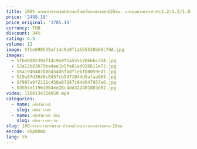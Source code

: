 ```yaml
---
title: 100% ยางพาราธรรมชาติประเทศไทยเสื่อยางธรรมชาติ10ซม. เบาะนุ่มยางพาราสำหรับ1.2/1.5/1.8ม. บ้านสองคน
price: '2498.19'
price_original: '3785.16'
currency: THB
discount: 34%
rating: 4.5
volume: 13
image: Sfbe098539af14c9a9f1a555520b66c7dA.jpg
images:
  - Sfbe098539af14c9a9f1a555520b66c7dA.jpg
  - S2a12b83679ba4ee1b5fa81ed026b11e72.jpg
  - S5a1940407b08454d8fbdf1ebf08059edl.jpg
  - S19a97d3646c8457cb5471044d5afaa96S.jpg
  - Sf997a9f2111c458a87287c84d647957a6.jpg
  - Sd583d1196d904ee28c4dd322401803e02.jpg
video: 1100134314050.mp4
categories:
  - name: เฟอร์นิเจอร์
    slug: เฟอร-เจอร
  - name: เฟอร์นิเจอร์ บ้าน
    slug: เฟอร-เจอร-าน
slug: 100-ยางพาราธรรมชาต-ประเทศไทยเส-อยางธรรมชาต-10ซม
encode: okp8OmQ
lang: th
---
```

  